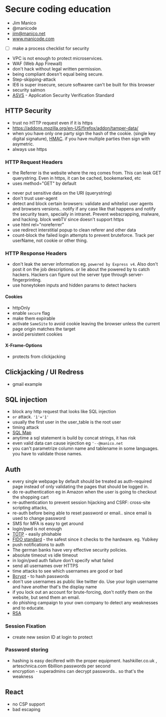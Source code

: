 # Secure coding education
- Jim Manico
- @manicode
- jim@manico.net
- www.manicode.com

- [ ] make a process checklist for security

- VPC is not enough to protect microservices.
- WAF (Web App Firewall)
- don't hack without legal written permission.
- being compliant doesn't equal being secure.
- Step-skipping-attack
- IE6 is super insecure, secure softwaree can't be built for this browser
- security salmon
- [ASVS](https://www.owasp.org/index.php/Category:OWASP_Application_Security_Verification_Standard_Project) - Application Security Verification Standard

## HTTP Security

- trust no HTTP request even if it is https
- https://addons.mozilla.org/en-US/firefox/addon/tamper-data/
- when you have only one party sign the hash of the cookie. (single key digital signature), [HMAC](https://en.wikipedia.org/wiki/Hash-based_message_authentication_code). if you have multiple parties then sign with asymetric.
- always use https

### HTTP Request Headers

- the Referrer is the website where the req comes from. This can leak GET querystring. Even in https, it can be cached, bookemarked, etc
- <form> uses method="GET" by default
- never put sensitive data on the URI (querystring)
- don't trust user-agent
- detect and block certain browsers: validate and whitelist user agents and browsers versions.. notify if any case like that happens and notify the security team, specially in intranet. Prevent webscrapping, malware, and hacking. block webTV since doesn't support https
- use html rel="noreferrer"
- use redirect interstitial popup to clean referer and other data
- count-block the failed login attempts to prevent bruteforce. Track per userName, not cookie or other thing.

### HTTP Response Headers

- don't leak the server information eg. `powered by Express v4`. Also don't post it on the job descriptions. or lie about the powered by to catch hackers. Hackers can figure out the server type through server-fingerprinting.
- use honeytoken inputs and hidden params to detect hackers

#### Cookies

- httpOnly
- enable `secure` flag
- make them expirable
- activate `SameSite` to avoid cookie leaving the browser unless the current page origin matches the target
- avoid persistent cookies

#### X-Frame-Options 
- protects from clickjacking


## Clickjacking / UI Redress
- gmail example

## SQL injection
- block any http request that looks like SQL injection
- `or` attack. `'1'='1'`
- usually the first user in the user_table is the root user
- timing attack
- [SQL Map](http://sqlmap.org/)
- anytime a sql statement is build by concat strings, it has risk
- even valid data can cause injection eg `'--@manico.net`
- you can't parametrize column name and tablename in some languages. you have to validate those names.

## Auth
- every single webpage by default should be treated as auth-required page instead of only validating the pages that should be logged in.
- do re-authentication eg in Amazon when the user is going to checkout the shopping cart
- re-authentication to prevent session hijacking and CSRF: cross-site scripting attacks, 
- re-auth before being able to reset password or email.. since email is used to change password
- SMS for MFA is easy to get around
- login/pwd is not enough
- [TOTP](https://en.wikipedia.org/wiki/Time-based_One-time_Password_Algorithm) - easily phishable
- [FIDO standard](https://fidoalliance.org) - the safest since it checks to the hardware. eg. Yubikey
- push notifications to auth
- The german banks have very effective security policies.
- absolute timeout vs idle timeout
- in login/pwd auth failure don't specify what failed 
- send all usernames over HTTPS
- time attacks to see which usernames are good or bad
- [Bcrypt](https://en.wikipedia.org/wiki/Bcrypt) - to hash passwords
- don't use usernames as public like twitter do. Use your login username and have another that's the display name
- if you lock out an account for brute-forcing, don't notify them on the website, but send them an email.
- do phishing campaign to your own company to detect any weaknesses and to educate.
- [RSA](https://en.wikipedia.org/wiki/RSA_(cryptosystem))

### Session Fixation
- create new sesion ID at login to protect 

### Password storing
- hashing is easy decifered with the proper equipment. hashkiller.co.uk , arteschnica.com 6billion passwords per second
- encryption - superadmins can decrypt passwords.. so that's the weakness


## React
- no CSP support
- bad escaping

